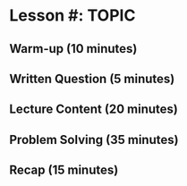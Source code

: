 # Lesson #: TOPIC

## Warm-up (10 minutes)

## Written Question (5 minutes)

## Lecture Content (20 minutes)

## Problem Solving (35 minutes)

## Recap (15 minutes)
